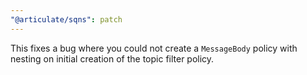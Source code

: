 ```yaml
---
"@articulate/sqns": patch
---
```


This fixes a bug where you could not create a `MessageBody` policy with nesting on initial creation of the topic filter policy.
